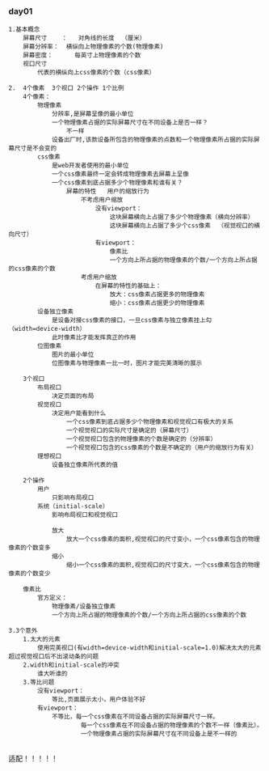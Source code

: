 ### day01
	1.基本概念
		屏幕尺寸	：	对角线的长度	（厘米）
		屏幕分辨率：  横纵向上物理像素的个数(物理像素)
		屏幕密度：      每英寸上物理像素的个数
		视口尺寸
			代表的横纵向上css像素的个数（css像素）
	
	2.	4个像素  3个视口 2个操作 1个比例
		4个像素：
			物理像素
				分辨率,是屏幕呈像的最小单位
				一个物理像素占据的实际屏幕尺寸在不同设备上是否一样？
					不一样
				设备出厂时,该款设备所包含的物理像素的点数和一个物理像素所占据的实际屏幕尺寸是不会变的
			css像素
				是web开发者使用的最小单位
				一个css像素最终一定会转成物理像素去屏幕上呈像
				一个css像素到底占据多少个物理像素和谁有关？
					屏幕的特性   用户的缩放行为
						不考虑用户缩放
							没有viewport：
								这块屏幕横向上占据了多少个物理像素（横向分辨率）
								这块屏幕横向上占据了多少个css像素  （视觉视口的横向尺寸）
							有viewport：
								像素比
								一个方向上所占据的物理像素的个数/一个方向上所占据的css像素的个数
						考虑用户缩放
							在屏幕的特性的基础上：
								放大：css像素占据更多的物理像素
								缩小：css像素占据更少的物理像素
			设备独立像素
				是设备对接css像素的接口，一旦css像素与独立像素挂上勾（width=device-width）
				此时像素比才能发挥真正的作用				
			位图像素
				图片的最小单位
				位图像素与物理像素一比一时，图片才能完美清晰的展示
		
		3个视口
			布局视口
				决定页面的布局
			视觉视口
				决定用户能看到什么
					一个css像素到底占据多少个物理像素和视觉视口有极大的关系
					一个视觉视口的实际尺寸是确定的（屏幕尺寸）
					一个视觉视口包含的物理像素的个数是确定的（分辨率）
					一个视觉视口包含的css像素的个数是不确定的（用户的缩放行为有关）
			理想视口
				设备独立像素所代表的值
		
		2个操作
			用户
				只影响布局视口
			系统（initial-scale）
				影响布局视口和视觉视口
		
				放大
					放大一个css像素的面积,视觉视口的尺寸变小，一个css像素包含的物理像素的个数变多
				缩小
					缩小一个css像素的面积,视觉视口的尺寸变大，一个css像素包含的物理像素的个数变少
		
		像素比
			官方定义：
				物理像素/设备独立像素
				一个方向上所占据的物理像素的个数/一个方向上所占据的css像素的个数
	
	3.3个意外
		1.太大的元素
			使用完美视口(有width=device-width和initial-scale=1.0)解决太大的元素超过视觉视口后不出滚动条的问题
		2.width和initial-scale的冲突
			谁大听谁的
		3.等比问题
			没有viewport：
				等比,页面展示太小，用户体验不好
			有viewport：
				不等比，每一个css像素在不同设备占据的实际屏幕尺寸一样。
						每一个css像素在不同设备占据的物理像素的个数不一样（像素比）。
						一个物理像素占据的实际屏幕尺寸在不同设备上是不一样的


​			
​			适配！！！！！